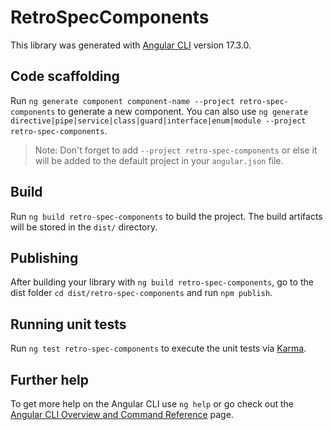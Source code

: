 # RetroSpecComponents

This library was generated with [Angular CLI](https://github.com/angular/angular-cli) version 17.3.0.

## Code scaffolding

Run `ng generate component component-name --project retro-spec-components` to generate a new component. You can also use `ng generate directive|pipe|service|class|guard|interface|enum|module --project retro-spec-components`.
> Note: Don't forget to add `--project retro-spec-components` or else it will be added to the default project in your `angular.json` file. 

## Build

Run `ng build retro-spec-components` to build the project. The build artifacts will be stored in the `dist/` directory.

## Publishing

After building your library with `ng build retro-spec-components`, go to the dist folder `cd dist/retro-spec-components` and run `npm publish`.

## Running unit tests

Run `ng test retro-spec-components` to execute the unit tests via [Karma](https://karma-runner.github.io).

## Further help

To get more help on the Angular CLI use `ng help` or go check out the [Angular CLI Overview and Command Reference](https://angular.io/cli) page.
